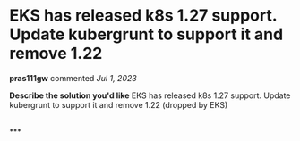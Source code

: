 # EKS has released k8s 1.27 support. Update kubergrunt to support it and remove 1.22

**pras111gw** commented *Jul 1, 2023*

<!--
  Have any questions? Check out the contributing docs at https://docs.gruntwork.io/guides/contributing/, or
  ask in this issue and a Gruntwork core maintainer will be happy to help :)
-->

**Describe the solution you'd like**
EKS has released k8s 1.27 support. Update kubergrunt to support it and remove 1.22 (dropped by EKS)

<br />
***


